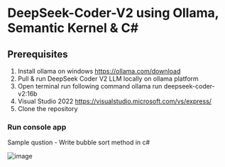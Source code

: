 # DeepSeek-Coder-V2 using Ollama, Semantic Kernel & C#

## Prerequisites

1)	Install ollama on windows https://ollama.com/download
2)	Pull & run DeepSeek Coder V2 LLM locally on ollama platform
3)	Open terminal run following command 
ollama run deepseek-coder-v2:16b
4)	Visual Studio 2022  https://visualstudio.microsoft.com/vs/express/
5)	Clone the repository 


### Run console app 

Sample qustion 
    - Write bubble sort method in c#

    
![image](https://github.com/user-attachments/assets/aa679ad5-93e5-45d4-9fdd-0a26d39f3eaa)
